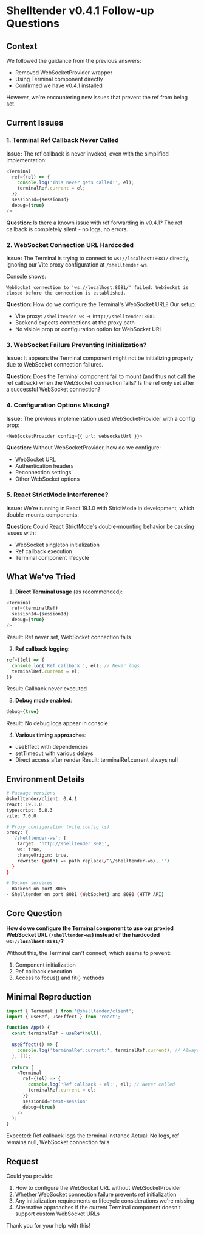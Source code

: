 # Shelltender v0.4.1 Follow-up Questions

## Context
We followed the guidance from the previous answers:
- Removed WebSocketProvider wrapper
- Using Terminal component directly
- Confirmed we have v0.4.1 installed

However, we're encountering new issues that prevent the ref from being set.

## Current Issues

### 1. Terminal Ref Callback Never Called

**Issue:** The ref callback is never invoked, even with the simplified implementation:

```typescript
<Terminal
  ref={(el) => {
    console.log('This never gets called!', el);
    terminalRef.current = el;
  }}
  sessionId={sessionId}
  debug={true}
/>
```

**Question:** Is there a known issue with ref forwarding in v0.4.1? The ref callback is completely silent - no logs, no errors.

### 2. WebSocket Connection URL Hardcoded

**Issue:** The Terminal is trying to connect to `ws://localhost:8081/` directly, ignoring our Vite proxy configuration at `/shelltender-ws`.

Console shows:
```
WebSocket connection to 'ws://localhost:8081/' failed: WebSocket is closed before the connection is established.
```

**Question:** How do we configure the Terminal's WebSocket URL? Our setup:
- Vite proxy: `/shelltender-ws` → `http://shelltender:8081`
- Backend expects connections at the proxy path
- No visible prop or configuration option for WebSocket URL

### 3. WebSocket Failure Preventing Initialization?

**Issue:** It appears the Terminal component might not be initializing properly due to WebSocket connection failures.

**Question:** Does the Terminal component fail to mount (and thus not call the ref callback) when the WebSocket connection fails? Is the ref only set after a successful WebSocket connection?

### 4. Configuration Options Missing?

**Issue:** The previous implementation used WebSocketProvider with a config prop:
```typescript
<WebSocketProvider config={{ url: websocketUrl }}>
```

**Question:** Without WebSocketProvider, how do we configure:
- WebSocket URL
- Authentication headers
- Reconnection settings
- Other WebSocket options

### 5. React StrictMode Interference?

**Issue:** We're running in React 19.1.0 with StrictMode in development, which double-mounts components.

**Question:** Could React StrictMode's double-mounting behavior be causing issues with:
- WebSocket singleton initialization
- Ref callback execution
- Terminal component lifecycle

## What We've Tried

1. **Direct Terminal usage** (as recommended):
```typescript
<Terminal
  ref={terminalRef}
  sessionId={sessionId}
  debug={true}
/>
```
Result: Ref never set, WebSocket connection fails

2. **Ref callback logging**:
```typescript
ref={(el) => {
  console.log('Ref callback:', el); // Never logs
  terminalRef.current = el;
}}
```
Result: Callback never executed

3. **Debug mode enabled**:
```typescript
debug={true}
```
Result: No debug logs appear in console

4. **Various timing approaches**:
- useEffect with dependencies
- setTimeout with various delays
- Direct access after render
Result: terminalRef.current always null

## Environment Details

```bash
# Package versions
@shelltender/client: 0.4.1
react: 19.1.0
typescript: 5.8.3
vite: 7.0.0

# Proxy configuration (vite.config.ts)
proxy: {
  '/shelltender-ws': {
    target: 'http://shelltender:8081',
    ws: true,
    changeOrigin: true,
    rewrite: (path) => path.replace(/^\/shelltender-ws/, '')
  }
}

# Docker services
- Backend on port 3005
- Shelltender on port 8081 (WebSocket) and 8080 (HTTP API)
```

## Core Question

**How do we configure the Terminal component to use our proxied WebSocket URL (`/shelltender-ws`) instead of the hardcoded `ws://localhost:8081/`?**

Without this, the Terminal can't connect, which seems to prevent:
1. Component initialization
2. Ref callback execution
3. Access to focus() and fit() methods

## Minimal Reproduction

```typescript
import { Terminal } from '@shelltender/client';
import { useRef, useEffect } from 'react';

function App() {
  const terminalRef = useRef(null);
  
  useEffect(() => {
    console.log('terminalRef.current:', terminalRef.current); // Always null
  }, []);
  
  return (
    <Terminal
      ref={(el) => {
        console.log('Ref callback - el:', el); // Never called
        terminalRef.current = el;
      }}
      sessionId="test-session"
      debug={true}
    />
  );
}
```

Expected: Ref callback logs the terminal instance
Actual: No logs, ref remains null, WebSocket connection fails

## Request

Could you provide:
1. How to configure the WebSocket URL without WebSocketProvider
2. Whether WebSocket connection failure prevents ref initialization
3. Any initialization requirements or lifecycle considerations we're missing
4. Alternative approaches if the current Terminal component doesn't support custom WebSocket URLs

Thank you for your help with this!
